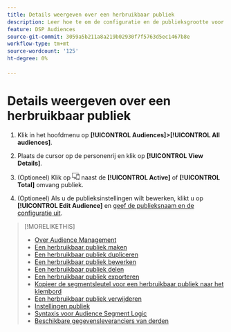 ```yaml
---
title: Details weergeven over een herbruikbaar publiek
description: Leer hoe te om de configuratie en de publieksgrootte voor een herbruikbaar publiek te bekijken.
feature: DSP Audiences
source-git-commit: 3059a5b211a8a219b02930f7f5763d5ec1467b8e
workflow-type: tm+mt
source-wordcount: '125'
ht-degree: 0%

---
```


# Details weergeven over een herbruikbaar publiek

1. Klik in het hoofdmenu op **[!UICONTROL Audiences]>[!UICONTROL All audiences]**.

1. Plaats de cursor op de personenrij en klik op **[!UICONTROL View Details]**.

1. (Optioneel) Klik op ![Apparaatindeling](/help/dsp/assets/device-breakdown.png) naast de **[!UICONTROL Active]** of **[!UICONTROL Total]** omvang publiek.

1. (Optioneel) Als u de publieksinstellingen wilt bewerken, klikt u op **[!UICONTROL Edit Audience]** en [geef de publieksnaam en de configuratie uit](reusable-audience-edit.md).

>[!MORELIKETHIS]
>
>* [Over Audience Management](audience-about.md)
>* [Een herbruikbaar publiek maken](reusable-audience-create.md)
>* [Een herbruikbaar publiek dupliceren](reusable-audience-duplicate.md)
>* [Een herbruikbaar publiek bewerken](reusable-audience-edit.md)
>* [Een herbruikbaar publiek delen](reusable-audience-share.md)
>* [Een herbruikbaar publiek exporteren](reusable-audience-export.md)
>* [Kopieer de segmentsleutel voor een herbruikbaar publiek naar het klembord](reusable-audience-clipboard.md)
>* [Een herbruikbaar publiek verwijderen](reusable-audience-delete.md)
>* [Instellingen publiek](audience-settings.md)
>* [Syntaxis voor Audience Segment Logic](audience-segment-logic-syntax.md)
>* [Beschikbare gegevensleveranciers van derden](third-party-data-providers.md)


